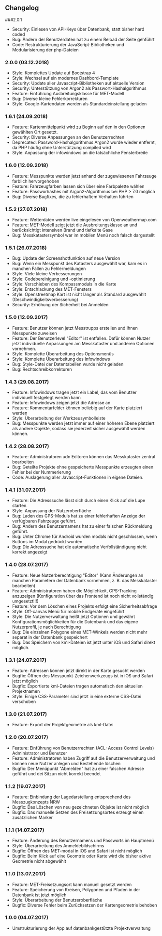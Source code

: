 ## Changelog

###2.0.1
* Security: Einlesen von API-Keys über Datenbank, statt bisher hard coded
* Bug: Ändern der Benutzerdaten hat zu einem Reload der Seite gehführt
* Code: Restrukturierung der JavaScript-Bibliotheken und Modularisierung der php-Dateien


### 2.0.0 (03.12.2018)
* Style: Komplettes Update auf Bootstrap 4
* Style: Wechsel auf ein modernes Dashbord-Template
* Security: Update aller Javascript-Bibliotheken auf aktuelle Version
* Security: Unterstützung von Argon2 als Passwort-Hashalgorithmus
* Feature: Einführung Ausbreitungsklasse für MET-Modell
* Bug: Diverse kleine Fehlerkorrekturen
* Style: Google-Kartendaten werden als Standardeinstellung geladen

### 1.6.1 (24.09.2018)
* Feature: Kartenmittelpunkt wird zu Beginn auf den in den Optionen gewählten Ort gesetzt.
* Security: Diverse Anpassungen an den Benutzerrechten
* Deprecated: Password-Hashalgorithmus Argon2 wurde wieder entfernt, da PHP häufig ohne Unterstützung compiled wird
* Style: Anpassung der infowindows an die tatsächliche Fensterbreite

### 1.6.0 (12.09.2018)
* Feature: Messpunkte werden jetzt anhand der zugewiesenen Fahrzeuge farblich hervorgehoben
* Feature: Fahrzeugfarben lassen sich über eine Farbpalette wählen
* Feature: Passworhashes mit Argon2-Algorithmus bei PHP > 7.0 möglich
* Bug: Diverse Bugfixes, die zu fehlerhaftem Verhalten führten


### 1.5.2 (27.07.2018)
* Feature: Wetterdaten werden live eingelesen von Openweathermap.com
* Feature: MET-Modell zeigt jetzt die Ausbreitungsklasse an und berücksichtigt intensiven Brand und tiefkalte Gase
* Bug: Messkatastersymbol war im mobilen Menü noch falsch dargestellt

### 1.5.1 (26.07.2018)
* Bug: Update der Screenshotfunktion auf neue Version
* Bug: Wenn ein Messpunkt des Katasters ausgewählt war, kam es in manchen Fällen zu Fehlermeldungen
* Style: Viele kleine Verbesserungen
* Style: Codebereinigung und -optimierung
* Style: Verschieben des Kompassmoduls in die Karte
* Style: Entschlackung des MET-Fensters
* Style: Openstreetmap Kart ist nicht länger als Standard ausgewählt (Geschwindigkeitsverbesserung)
* Security: Erhöhung der Sicherheit bei Anmelden

### 1.5.0 (12.09.2017)
* Feature: Benutzer können jetzt Messtrupps erstellen und Ihnen Messpunkte zuweisen
* Feature: Der Benutzerlevel "Editor" ist entfallen. Dafür können Nutzer jetzt individuelle Anpassungen am Messkataster und anderen Optionen vornehmen.
* Style: Komplette Überarbeitung des Optionsmenüs
* Style: Komplette Überarbeitung des Infowindows
* Bug: Style-Datei der Datentabellen wurde nicht geladen
* Bug: Rechtschreibkorrekturen

### 1.4.3 (29.08.2017)
* Feature: Infowindows tragen jetzt ein Label, das vom Benutzer individuell festgelegt werden kann
* Feature: Infowindows zeigen jetzt die Adresse an
* Feature: Kommentarfelder können beliebig auf der Karte platziert werden
* Style: Überarbeitung der Werkzeusymbolleiste
* Bug: Messpunkte werden jetzt immer auf einer höheren Ebene platziert als andere Objekte, sodass sie jederzeit sicher ausgewählt werden können.

### 1.4.2 (28.08.2017)
* Feature: Administratoren udn Editoren können das Messkataster zentral bearbeiten 
* Bug: Geteilte Projekte ohne gespeicherte Messpunkte erzeugten einen Fehler bei der Nummerierung
* Code: Auslagerung aller Javascript-Funktionen in eigene Dateien.

### 1.4.1 (31.07.2017)
* Feature: Die Adresssuche lässt sich durch einen Klick auf die Lupe starten. 
* Style: Anpassung der Nutzeroberfläche
* Bug: Laden des GPS-Moduls hat zu einer fehlerhaften Anzeige der verfügbaren Fahrzeuge geführt.
* Bug: Ändern des Benutzernamens hat zu einer falschen Rückmeldung geführt.
* Bug: Unter Chrome für Android wurden modals nicht geschlossen, wenn Buttons im Modal gedrückt wurden.
* Bug: Die Adresssuche hat die automatische Verfollständigung nicht korrekt angezeigt

### 1.4.0 (28.07.2017)
* Feature: Neue Nutzerberechtigung "Editor" (Kann Änderungen an manchen Parametern der Datenbank vornehmen, z. B. das Messkataster bearbeiten)
* Feature: Administratoren haben die Möglichkeit, GPS-Tracking anzuzeigen (Konfiguration über das Frontend ist noch nicht vollständig umgesetzt!!!)
* Feature: Vor dem Löschen eines Projekts erfolgt eine Sicherheitsabfrage
* Style: Off-canvas Menü für mobile Endgeräte eingeführt
* Style: Die Nutzerverwaltung heißt jetzt Optionen und gewährt Konfigurationsmöglichkeiten für die Datenbank und das eigene Nutzerprofil, je nach Berechtigung
* Bug: Die einzelnen Polygone eines MET-Winkels werden nicht mehr separat in der Datenbank gespeichert
* Bug: Das Speichern von kml-Dateien ist jetzt unter iOS und Safari direkt möglich.


### 1.3.1 (24.07.2017)
* Feature: Adressen können jetzt direkt in der Karte gesucht werden
* Bugfix: Öffnen des Messpunkt-Zeichenwerkzeugs ist in iOS und Safari jetzt möglich
* Bugfix: Exportierte kml-Dateien tragen automatisch den aktuellen Projektnamen
* Style: Einige CSS-Parameter sind jetzt in eine externe CSS-Datei verschoben

### 1.3.0 (21.07.2017)
* Feature: Export der Projektgeometrie als kml-Datei

### 1.2.0 (20.07.2017)
* Feature: Einführung von Benutzerrechten (ACL: Access Control Levels) Administrator und Benutzer
* Feature: Administratoren haben Zugriff auf die Benutzerverwaltung und können neue Nutzer anlegen und Bestehende löschen
* Bugfix: Der Menüpunkt "Abmelden" hat zu einer falschen Adresse geführt und dei Sitzun nicht korrekt beendet

### 1.1.2 (19.07.2017)
* Feature: Einbindung der Lagedarstellung entsprechend des Messzugkonzepts NRW
* Bugfix: Das Löschen von neu gezeichneten Objekte ist nicht möglich
* Bugfix: Das manuelle Setzen des Freisetzungsortes erzeugt einen zusätzlichen Marker

### 1.1.1 (14.07.2017)
* Feature: Änderung des Benutzernamens und Passworts im Hauptmenü
* Style: Überarbeitung des Anmeldebildschirms
* Bugfix: Öffnen des MET-modal in iOS und Safari ist nicht möglich
* Bugfix: Beim Klick auf eine Geomtrie oder Karte wird die bisher aktive Geometrie nicht abgewählt

### 1.1.0 (13.07.2017)
* Feature: MET-Freisetzungsort kann manuell gesetzt werden
* Feature: Speicherung von Kreisen, Polygonen und Pfaden in der Datenbank ist jetzt möglich
* Style: Überarbeitung der Benutzeroberfläche
* Bugfix: Diverse Fehler beim Zurücksetzen der Kartengeometrie behoben

### 1.0.0 (04.07.2017)
* Umstrukturierung der App auf datenbankgestützte Projektverwaltung